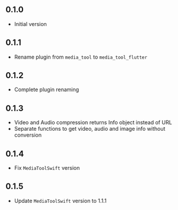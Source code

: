 ## 0.1.0

- Initial version

## 0.1.1

- Rename plugin from `media_tool` to `media_tool_flutter`

## 0.1.2

- Complete plugin renaming

## 0.1.3

- Video and Audio compression returns Info object instead of URL
- Separate functions to get video, audio and image info without conversion

## 0.1.4

- Fix `MediaToolSwift` version

## 0.1.5

- Update `MediaToolSwift` version to 1.1.1
